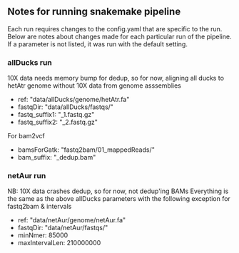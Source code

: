 ## Notes for running snakemake pipeline ##

Each run requires changes to the config.yaml that are specific to the run. Below are notes about changes made for each particular run of the pipeline. If a parameter is not listed, it was run with the default setting.

### allDucks run ###
10X data needs memory bump for dedup, so for now, aligning all ducks to hetAtr genome without 10X data from genome asssemblies
- ref: "data/allDucks/genome/hetAtr.fa"
- fastqDir: "data/allDucks/fastqs/" 
- fastq_suffix1: "_1.fastq.gz"
- fastq_suffix2: "_2.fastq.gz"

For bam2vcf
- bamsForGatk: "fastq2bam/01_mappedReads/"
- bam_suffix: "_dedup.bam"

### netAur run ###
NB: 10X data crashes dedup, so for now, not dedup'ing BAMs
Everything is the same as the above allDucks parameters with the following exception for fastq2bam & intervals
- ref: "data/netAur/genome/netAur.fa"
- fastqDir: "data/netAur/fastqs/" 
- minNmer: 85000
- maxIntervalLen: 210000000 
